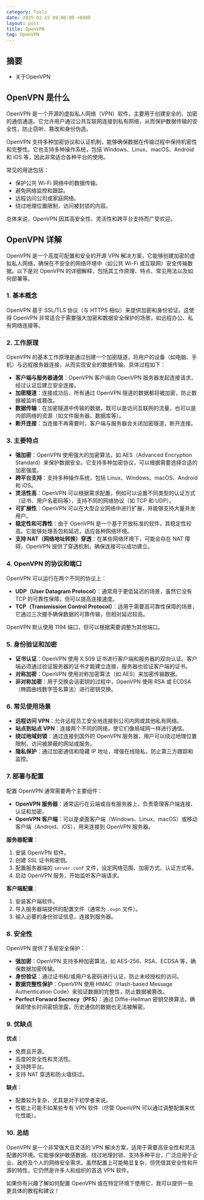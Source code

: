 ```yaml
---
category: Tools
date: 2025-02-15 09:00:00 +0800
layout: post
title: OpenVPN
tag: OpenVPN
---
```

## 摘要

+ 关于OpenVPN

<!--more-->

## OpenVPN 是什么

OpenVPN 是一个开源的虚拟私人网络（VPN）软件，主要用于创建安全的、加密的通信通道。它允许用户通过公共互联网连接到私有网络，从而保护数据传输的安全性，防止窃听、篡改和身份伪造。

OpenVPN 支持多种加密协议和认证机制，能够确保数据在传输过程中保持机密性和完整性。它也支持多种操作系统，包括 Windows、Linux、macOS、Android 和 iOS 等，因此非常适合各种平台的使用。

常见的用途包括：
- 保护公共 Wi-Fi 网络中的数据传输。
- 避免网络监控和跟踪。
- 远程访问公司或家庭网络。
- 绕过地理位置限制，访问被封锁的内容。

总体来说，OpenVPN 因其高安全性、灵活性和跨平台支持而广受欢迎。

## OpenVPN 详解

OpenVPN 是一个高度可配置和安全的开源 VPN 解决方案，它能够创建加密的虚拟私人网络，确保在不安全的网络环境中（如公共 Wi-Fi 或互联网）安全传输数据。以下是对 OpenVPN 的详细解释，包括其工作原理、特点、常见用法以及如何部署等。

### 1. **基本概念**
   OpenVPN 基于 SSL/TLS 协议（与 HTTPS 相似）来提供加密和身份验证。这使得 OpenVPN 非常适合于需要强大加密和数据安全保护的场景，如远程办公、私有网络连接等。

### 2. **工作原理**
   OpenVPN 的基本工作原理是通过创建一个加密隧道，将用户的设备（如电脑、手机）与远程服务器连接，从而实现安全的数据传输。具体过程如下：

   - **客户端与服务器通信**：OpenVPN 客户端向 OpenVPN 服务器发起连接请求，经过认证后建立安全连接。
   - **加密隧道**：连接成功后，所有通过 OpenVPN 隧道的数据都将被加密，防止数据被监听或篡改。
   - **数据传输**：在加密隧道中传输的数据，既可以是访问互联网的流量，也可以是内部网络的资源（如文件服务器、数据库等）。
   - **断开连接**：当连接不再需要时，客户端与服务器会关闭加密隧道，断开连接。

### 3. **主要特点**
   - **强加密**：OpenVPN 使用强大的加密算法，如 AES（Advanced Encryption Standard）来保护数据安全。它支持多种加密协议，可以根据需要选择合适的加密强度。
   - **跨平台支持**：支持多种操作系统，包括 Linux、Windows、macOS、Android 和 iOS。
   - **灵活性高**：OpenVPN 可以根据需求配置，例如可以设置不同类型的认证方式（证书、用户名密码等），支持不同的网络协议（如 TCP 和 UDP）。
   - **可扩展性**：OpenVPN 可以在大型企业网络中进行扩展，并能够支持大量并发用户。
   - **稳定性和可靠性**：由于 OpenVPN 是一个基于开放标准的软件，其稳定性较高。它能够处理丢包和延迟，适应各种网络环境。
   - **支持 NAT（网络地址转换）穿透**：在某些网络环境下，可能会存在 NAT 障碍，OpenVPN 提供了穿透机制，确保连接可以成功建立。

### 4. **OpenVPN 的协议和端口**
   OpenVPN 可以运行在两个不同的协议上：
   - **UDP（User Datagram Protocol）**：通常用于更低延迟的场景，虽然它没有 TCP 的可靠性保障，但可以提高连接速度。
   - **TCP（Transmission Control Protocol）**：适用于需要高可靠性保障的场景，它通过三次握手确保数据的可靠传输，但相对延迟较高。
   
   OpenVPN 默认使用 1194 端口，但可以根据需要调整为其他端口。

### 5. **身份验证和加密**
   - **证书认证**：OpenVPN 使用 X.509 证书进行客户端和服务器的双向认证。客户端必须通过验证服务器的证书才能建立连接，服务器也验证客户端的证书。
   - **对称加密**：OpenVPN 使用对称加密算法（如 AES）来加密传输数据。
   - **非对称加密**：用于交换会话密钥的过程中，OpenVPN 使用 RSA 或 ECDSA（椭圆曲线数字签名算法）进行密钥交换。

### 6. **常见使用场景**
   - **远程访问 VPN**：允许远程员工安全地连接到公司内网或其他私有网络。
   - **站点到站点 VPN**：连接两个不同的网络，使它们像局域网一样进行通信。
   - **绕过地域封锁**：通过连接到国外的 OpenVPN 服务器，用户可以绕过地理位置限制，访问被屏蔽的网站或服务。
   - **隐私保护**：通过加密通信和隐藏 IP 地址，增强在线隐私，防止第三方跟踪和监控。

### 7. **部署与配置**
   配置 OpenVPN 通常需要两个主要组件：
   - **OpenVPN 服务器**：通常运行在云端或自有服务器上，负责管理客户端连接、认证和加密。
   - **OpenVPN 客户端**：可以是桌面客户端（Windows、Linux、macOS）或移动客户端（Android、iOS），用来连接到 OpenVPN 服务器。

   **服务器配置**：
   1. 安装 OpenVPN 软件。
   2. 创建 SSL 证书和密钥。
   3. 配置服务器端的 `server.conf` 文件，设定网络范围、加密方式、认证方式等。
   4. 启动 OpenVPN 服务，开始监听客户端请求。

   **客户端配置**：
   1. 安装客户端软件。
   2. 导入服务器端提供的配置文件（通常为 `.ovpn` 文件）。
   3. 输入必要的身份验证信息，连接到服务器。

### 8. **安全性**
   OpenVPN 提供了多层安全保护：
   - **强加密**：OpenVPN 支持多种加密算法，如 AES-256、RSA、ECDSA 等，确保数据加密传输。
   - **身份验证**：通过证书和/或用户名密码进行认证，防止未经授权的访问。
   - **数据完整性保护**：OpenVPN 使用 HMAC（Hash-based Message Authentication Code）来验证数据的完整性，防止数据被篡改。
   - **Perfect Forward Secrecy（PFS）**：通过 Diffie-Hellman 密钥交换算法，确保即使长时间密钥泄露，历史通信的数据也无法被解密。

### 9. **优缺点**
   **优点**：
   - 免费且开源。
   - 高度的安全性和灵活性。
   - 支持跨平台。
   - 支持 NAT 穿透和防火墙绕过。
   
   **缺点**：
   - 配置较为复杂，尤其是对于初学者来说。
   - 性能上可能不如某些专有 VPN 软件（尽管 OpenVPN 可以通过调整配置来优化性能）。

### 10. **总结**
   OpenVPN 是一个非常强大且灵活的 VPN 解决方案，适用于需要高安全性和灵活配置的环境。它能够保护敏感数据、绕过地理封锁、支持多种平台，广泛应用于企业、政府及个人的网络安全需求。虽然配置上可能略显复杂，但凭借其安全性和开源的特性，它仍然是许多人和组织的首选 VPN 软件。

如果你有兴趣了解如何配置 OpenVPN 或在特定环境下使用它，我可以提供一些更具体的教程和建议！
